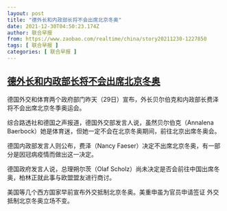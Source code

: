 ```yaml
---
layout: post
title: "德外长和内政部长将不会出席北京冬奥"
date: 2021-12-30T04:50:23.174Z
author: 联合早报
from: https://www.zaobao.com/realtime/china/story20211230-1227850
tags: [ 联合早报 ]
categories: [ 联合早报 ]
---
```

<!--1640851980000-->
[德外长和内政部长将不会出席北京冬奥](https://www.zaobao.com/realtime/china/story20211230-1227850)
------

<div>
<p>德国外交和体育两个政府部门昨天（29日）宣布，外长贝尔伯克和内政部长费泽将不会出席北京冬季奥运会。</p><p>综合路透社和德国之声报道，德国外交部发言人说，虽然贝尔伯克（Annalena Baerbock）她是体育迷，但她一定不会在北京冬奥期间，前往北京出席冬奥会。</p><p>德国内政部发言人则公布，费泽（Nancy Faeser）决定不出席北京冬奥，有一部分是因冠病疫情而做出这一决定。</p><section id="imu"><div id="dfp-ad-imu1">        </div></section><p>德国政府发言人说，总理朔尔茨（Olaf Scholz）尚未决定是否会前往中国出席冬奥，柏林正就此事与欧盟盟友进行商讨。</p><p>美国等几个西方国家早前宣布外交抵制北京冬奥。美重申虽为官员申请签证 外交抵制北京冬奥立场不变。</p>      <div class="cx_paywall_placeholder" id="sph_cdp_40"></div>
</div>
